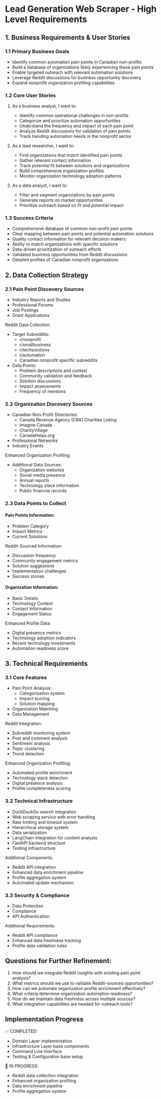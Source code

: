 # Lead Generation Web Scraper - High Level Requirements

## 1. Business Requirements & User Stories

### 1.1 Primary Business Goals

- Identify common automation pain points in Canadian non-profits
- Build a database of organizations likely experiencing these pain points
- Enable targeted outreach with relevant automation solutions
- Leverage Reddit discussions for business opportunity discovery
- Expand nonprofit organization profiling capabilities

### 1.2 Core User Stories

1. As a business analyst, I want to:

   - Identify common operational challenges in non-profits
   - Categorize and prioritize automation opportunities
   - Understand the frequency and impact of each pain point
   - Analyze Reddit discussions for validation of pain points
   - Track trending automation needs in the nonprofit sector

2. As a lead researcher, I want to:

   - Find organizations that match identified pain points
   - Gather relevant contact information
   - Track potential fit between solutions and organizations
   - Build comprehensive organization profiles
   - Monitor organization technology adoption patterns

3. As a data analyst, I want to:
   - Filter and segment organizations by pain points
   - Generate reports on market opportunities
   - Prioritize outreach based on fit and potential impact

### 1.3 Success Criteria

- Comprehensive database of common non-profit pain points
- Clear mapping between pain points and potential automation solutions
- Quality contact information for relevant decision-makers
- Ability to match organizations with specific solutions
- Data-driven prioritization of outreach efforts
- Validated business opportunities from Reddit discussions
- Detailed profiles of Canadian nonprofit organizations

## 2. Data Collection Strategy

### 2.1 Pain Point Discovery Sources

- Industry Reports and Studies
- Professional Forums
- Job Postings
- Grant Applications

Reddit Data Collection

- Target Subreddits:
  - r/nonprofit
  - r/smallbusiness
  - r/techsolutions
  - r/automation
  - Canadian nonprofit specific subreddits
- Data Points:
  - Problem descriptions and context
  - Community validation and feedback
  - Solution discussions
  - Impact assessments
  - Frequency of mentions

### 2.2 Organization Discovery Sources

- Canadian Non-Profit Directories:
  - Canada Revenue Agency (CRA) Charities Listing
  - Imagine Canada
  - CharityVillage
  - CanadaHelps.org
- Professional Networks
- Industry Events

Enhanced Organization Profiling

- Additional Data Sources:
  - Organization websites
  - Social media presence
  - Annual reports
  - Technology stack information
  - Public financial records

### 2.3 Data Points to Collect

#### Pain Points Information:

- Problem Category
- Impact Metrics
- Current Solutions

Reddit-Sourced Information:

- Discussion frequency
- Community engagement metrics
- Solution suggestions
- Implementation challenges
- Success stories

#### Organization Information:

- Basic Details
- Technology Context
- Contact Information
- Engagement Status

Enhanced Profile Data:

- Digital presence metrics
- Technology adoption indicators
- Recent technology investments
- Automation readiness score

## 3. Technical Requirements

### 3.1 Core Features

- Pain Point Analysis:
  - Categorization system
  - Impact scoring
  - Solution mapping
- Organization Matching
- Data Management

Reddit Integration:

- Subreddit monitoring system
- Post and comment analysis
- Sentiment analysis
- Topic clustering
- Trend detection

Enhanced Organization Profiling:

- Automated profile enrichment
- Technology stack detection
- Digital presence analysis
- Profile completeness scoring

### 3.2 Technical Infrastructure

- DuckDuckGo search integration
- Web scraping service with error handling
- Rate limiting and timeout system
- Hierarchical storage system
- Data serialization
- LangChain integration for content analysis
- FastAPI backend structure
- Testing infrastructure

Additional Components:

- Reddit API integration
- Enhanced data enrichment pipeline
- Profile aggregation system
- Automated update mechanism

### 3.3 Security & Compliance

- Data Protection
- Compliance
- API Authentication

Additional Requirements:

- Reddit API compliance
- Enhanced data freshness tracking
- Profile data validation rules

## Questions for Further Refinement:

1. How should we integrate Reddit insights with existing pain point analysis?
2. What metrics should we use to validate Reddit-sourced opportunities?
3. How can we automate organization profile enrichment effectively?
4. What criteria determine organization automation readiness?
5. How do we maintain data freshness across multiple sources?
6. What integration capabilities are needed for outreach tools?

## Implementation Progress

✅ COMPLETED:

- Domain Layer implementation
- Infrastructure Layer base components
- Command Line Interface
- Testing & Configuration base setup

🔄 IN PROGRESS:

- Reddit data collection integration
- Enhanced organization profiling
- Data enrichment pipeline
- Profile aggregation system
